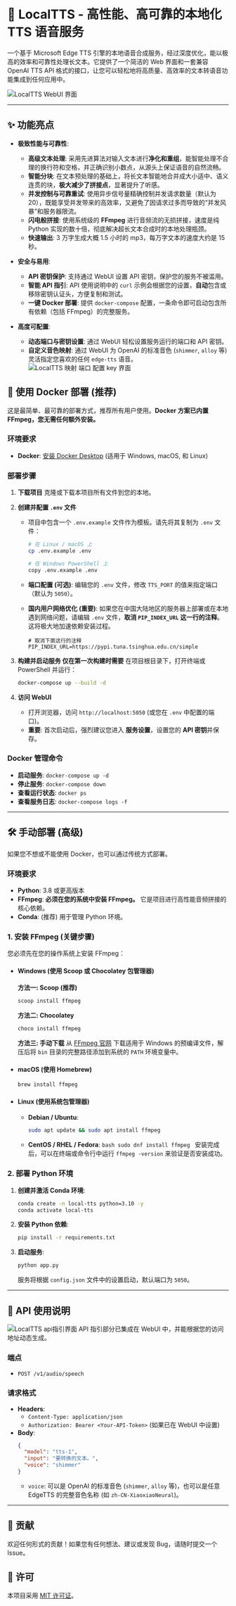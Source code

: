 # 🚀 LocalTTS - 高性能、高可靠的本地化 TTS 语音服务

一个基于 Microsoft Edge TTS 引擎的本地语音合成服务，经过深度优化，能以极高的效率和可靠性处理长文本。它提供了一个简洁的 Web 界面和一套兼容 OpenAI TTS API 格式的接口，让您可以轻松地将高质量、高效率的文本转语音功能集成到任何应用中。

![LocalTTS WebUI 界面](./static/screen/1.jpg)

---

## ✨ 功能亮点

- **极致性能与可靠性**:

  - **高级文本处理**: 采用先进算法对输入文本进行**净化和重组**，能智能处理不合理的换行符和空格，并正确识别小数点，从源头上保证语音的自然流畅。
  - **智能分块**: 在文本预处理的基础上，将长文本智能地合并成大小适中、语义连贯的块，**极大减少了拼接点**，显著提升了听感。
  - **并发控制与可靠重试**: 使用异步信号量精确控制并发请求数量（默认为 20），既能享受并发带来的高效率，又避免了因请求过多而导致的“并发风暴”和服务器限流。
  - **闪电般拼接**: 使用系统级的 **FFmpeg** 进行音频流的无损拼接，速度是纯 Python 实现的数十倍，彻底解决超长文本合成时的本地处理瓶颈。
  - **快速输出**: 3 万字生成大概 1.5 小时的 mp3，每万字文本的速度大约是 15 秒。

- **安全与易用**:

  - **API 密钥保护**: 支持通过 WebUI 设置 API 密钥，保护您的服务不被滥用。
  - **智能 API 指引**: API 使用说明中的 `curl` 示例会根据您的设置，**自动**包含或移除密钥认证头，方便复制和测试。
  - **一键 Docker 部署**: 提供 `docker-compose` 配置，一条命令即可启动包含所有依赖（包括 FFmpeg）的完整服务。

- **高度可配置**:
  - **动态端口与密钥设置**: 通过 WebUI 轻松设置服务运行的端口和 API 密钥。
  - **自定义音色映射**: 通过 WebUI 为 OpenAI 的标准音色 (`shimmer`, `alloy` 等) 灵活指定您喜欢的任何 `edge-tts` 语音。
    ![LocalTTS 映射 端口 配置 key 界面](./static/screen/2.jpg)

## 🐳 使用 Docker 部署 (推荐)

这是最简单、最可靠的部署方式，推荐所有用户使用。**Docker 方案已内置 FFmpeg，您无需任何额外安装。**

### 环境要求

- **Docker**: [安装 Docker Desktop](https://www.docker.com/products/docker-desktop/) (适用于 Windows, macOS, 和 Linux)

### 部署步骤

1.  **下载项目**
    克隆或下载本项目所有文件到您的本地。

2.  **创建并配置 `.env` 文件**

    - 项目中包含一个 `.env.example` 文件作为模板。请先将其复制为 `.env` 文件：

      ```bash
      # 在 Linux / macOS 上
      cp .env.example .env

      # 在 Windows PowerShell 上
      copy .env.example .env
      ```

    - **端口配置 (可选)**: 编辑您的 `.env` 文件，修改 `TTS_PORT` 的值来指定端口（默认为 `5050`）。
    - **国内用户网络优化 (重要)**: 如果您在中国大陆地区的服务器上部署或在本地遇到网络问题，请编辑 `.env` 文件，**取消 `PIP_INDEX_URL` 这一行的注释**。这将极大地加速依赖安装过程。
      ```env
      # 取消下面这行的注释
      PIP_INDEX_URL=https://pypi.tuna.tsinghua.edu.cn/simple
      ```

3.  **构建并启动服务 仅在第一次构建时需要**
    在项目根目录下，打开终端或 PowerShell 并运行：

    ```bash
    docker-compose up --build -d
    ```

4.  **访问 WebUI**
    - 打开浏览器，访问 `http://localhost:5050` (或您在 `.env` 中配置的端口)。
    - **重要**: 首次启动后，强烈建议您进入 **服务设置**，设置您的 **API 密钥**并保存。

### Docker 管理命令

- **启动服务**: `docker-compose up -d`
- **停止服务**: `docker-compose down`
- **查看运行状态**: `docker ps`
- **查看服务日志**: `docker-compose logs -f`

---

## 🛠️ 手动部署 (高级)

如果您不想或不能使用 Docker，也可以通过传统方式部署。

### 环境要求

- **Python**: 3.8 或更高版本
- **FFmpeg**: **必须在您的系统中安装 FFmpeg。** 它是项目进行高性能音频拼接的核心依赖。
- **Conda**: (推荐) 用于管理 Python 环境。

### 1. 安装 FFmpeg (关键步骤)

您必须先在您的操作系统上安装 FFmpeg：

- #### **Windows (使用 Scoop 或 Chocolatey 包管理器)**

  **方法一: Scoop (推荐)**

  ```powershell
  scoop install ffmpeg
  ```

  **方法二: Chocolatey**

  ```powershell
  choco install ffmpeg
  ```

  **方法三: 手动下载**
  从 [FFmpeg 官网](https://ffmpeg.org/download.html) 下载适用于 Windows 的预编译文件，解压后将 `bin` 目录的完整路径添加到系统的 `PATH` 环境变量中。

- #### **macOS (使用 Homebrew)**

  ```bash
  brew install ffmpeg
  ```

- #### **Linux (使用系统包管理器)**
  - **Debian / Ubuntu**:
    ```bash
    sudo apt update && sudo apt install ffmpeg
    ```
  - **CentOS / RHEL / Fedora**:
    `bash
sudo dnf install ffmpeg
`
    安装完成后，可以在终端或命令行中运行 `ffmpeg -version` 来验证是否安装成功。

### 2. 部署 Python 环境

1.  **创建并激活 Conda 环境**:
    ```bash
    conda create -n local-tts python=3.10 -y
    conda activate local-tts
    ```
2.  **安装 Python 依赖**:
    ```bash
    pip install -r requirements.txt
    ```
3.  **启动服务**:
    ```bash
    python app.py
    ```
    服务将根据 `config.json` 文件中的设置启动，默认端口为 `5050`。

---

## 📖 API 使用说明

![LocalTTS api指引界面](./static/screen/3.jpg)
API 指引部分已集成在 WebUI 中，并能根据您的访问地址动态生成。

### 端点

- `POST /v1/audio/speech`

### 请求格式

- **Headers**:
  - `Content-Type: application/json`
  - `Authorization: Bearer <Your-API-Token>` (如果已在 WebUI 中设置)
- **Body**:
  ```json
  {
    "model": "tts-1",
    "input": "要转换的文本。",
    "voice": "shimmer"
  }
  ```
  - `voice`: 可以是 OpenAI 的标准音色 (`shimmer`, `alloy` 等)，也可以是任意 EdgeTTS 的完整音色名称 (如 `zh-CN-XiaoxiaoNeural`)。

---

## 🤝 贡献

欢迎任何形式的贡献！如果您有任何想法、建议或发现 Bug，请随时提交一个 Issue。

## 📄 许可

本项目采用 [MIT 许可证](LICENSE)。

```

```

